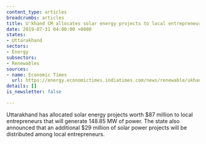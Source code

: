 ```yaml
---
content_type: articles
breadcrumbs: articles
title: U'khand CM allocates solar energy projects to local entrepreneurs
date: 2019-07-31 04:00:00 +0000
states:
- Uttarakhand
sectors:
- Energy
subsectors:
- Renewables
sources:
- name: Economic Times
  url: https://energy.economictimes.indiatimes.com/news/renewable/ukhand-cm-allocates-solar-energy-projects-to-local-entrepreneurs/70416677
details: []
is_newsletter: false

---
```

Uttarakhand has allocated solar energy projects worth $87 million to local entrepreneurs that will generate 148.85 MW of power. The state also announced that an additional $29 million of solar power projects will be distributed among local entrepreneurs.
